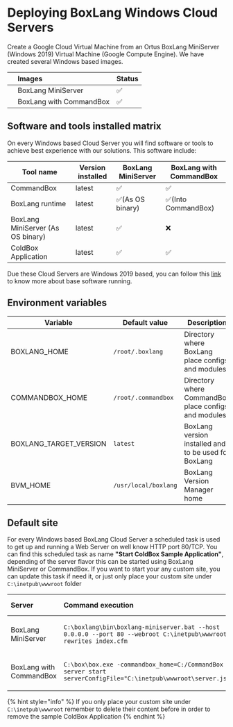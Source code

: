 # Deploying BoxLang Windows Cloud Servers

Create a Google Cloud Virtual Machine from an Ortus BoxLang MiniServer \(Windows 2019\) Virtual Machine \(Google Compute Engine\).  We have created several Windows based images.

|  | Images | Status |
| :--- | :--- | :--- |
|  | BoxLang MiniServer | :white_check_mark: |
|  | BoxLang with CommandBox | :white_check_mark: |

## Software and tools installed matrix

On every Windows based Cloud Server you will find software or tools to achieve best experience with our solutions. This software include:

|**Tool name**|**Version installed**|**BoxLang MiniServer**|**BoxLang with CommandBox**|
|-------------|---------------------|------------------------------|---------------------------|
|CommandBox   |latest| :white_check_mark:           | :white_check_mark:        |
|BoxLang runtime|latest|:white_check_mark:(As OS binary)|:white_check_mark:(Into CommandBox)|
|BoxLang MiniServer (As OS binary)|latest|:white_check_mark:|:x:|
|ColdBox Application|latest|:white_check_mark:|:white_check_mark:|

Due these Cloud Servers are Windows 2019 based, you can follow this [link](https://cloud.google.com/compute/docs/images/os-details#windows_server) to know more about base software running.

## Environment variables

|**Variable**|**Default value**|**Description**|
|-------------|-----------------|--------------|
|BOXLANG_HOME|`/root/.boxlang`|Directory where BoxLang place configs and modules|
|COMMANDBOX_HOME|`/root/.commandbox`|Directory where CommandBox place configs and modules|
|BOXLANG_TARGET_VERSION|`latest`|BoxLang version installed and to be used for BoxLang|
|BVM_HOME| `/usr/local/boxlang`|BoxLang Version Manager home|

## Default site
For every Windows based BoxLang Cloud Server a scheduled task is used to get up and running a Web Server on well know HTTP port 80/TCP. You can find this scheduled task as name **"Start ColdBox Sample Application"**, depending of the server flavor this can be started using BoxLang MiniServer or CommandBox. If you want to start your any custom site, you can update this task if need it, or just only place your custom site under `C:\inetpub\wwwroot` folder

|Server|Command execution|Scheduled task name|
|:-----|:----------------|:------------------|
|BoxLang MiniServer|`C:\boxlang\bin\boxlang-miniserver.bat --host 0.0.0.0 --port 80 --webroot C:\inetpub\wwwroot --rewrites index.cfm`|Start ColdBox Sample Application|
|BoxLang with CommandBox|`C:\box\box.exe -commandbox_home=C:/CommandBox server start serverConfigFile="C:\inetpub\wwwroot\server.json"`|Start ColdBox Sample Application|

{% hint style="info" %}
If you only place your custom site under `C:\inetpub\wwwroot` remember to delete their content before in order to remove the sample ColdBox Application
{% endhint %}
